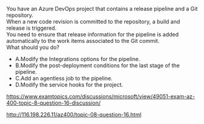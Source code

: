 You have an Azure DevOps project that contains a release pipeline and a Git repository.<br/>When a new code revision is committed to the repository, a build and release is triggered.<br/>You need to ensure that release information for the pipeline is added automatically to the work items associated to the Git commit.<br/>What should you do?<br/><ul><li class="multi-choice-item"><span class="multi-choice-letter" data-choice-letter="A">A.</span>Modify the Integrations options for the pipeline.</li><li class="multi-choice-item correct-hidden"><span class="multi-choice-letter" data-choice-letter="B">B.</span>Modify the post-deployment conditions for the last stage of the pipeline.</li><li class="multi-choice-item"><span class="multi-choice-letter" data-choice-letter="C">C.</span>Add an agentless job to the pipeline.</li><li class="multi-choice-item"><span class="multi-choice-letter" data-choice-letter="D">D.</span>Modify the service hooks for the project.</li></ul><p><a href="https://www.examtopics.com/discussions/microsoft/view/49051-exam-az-400-topic-8-question-16-discussion/">https://www.examtopics.com/discussions/microsoft/view/49051-exam-az-400-topic-8-question-16-discussion/</a></p><p><a href="http://116.198.226.11/az400/topic-08-question-16.html">http://116.198.226.11/az400/topic-08-question-16.html</a></p><script src="https://giscus.app/client.js"                    data-repo="azsamples/az204"                    data-repo-id="R_kgDOMRXzDQ"                    data-category="General"                    data-category-id="DIC_kwDOMRXzDc4Cgi27"                    data-mapping="pathname"                    data-strict="0"                    data-reactions-enabled="0"                    data-emit-metadata="0"                    data-input-position="bottom"                    data-theme="preferred_color_scheme"                    data-lang="en"                    crossorigin="anonymous"                    async>                    </script>